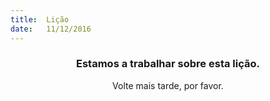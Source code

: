 ```yaml
---
title:  Lição
date:   11/12/2016
---
```


### <center>Estamos a trabalhar sobre esta lição.</center>
<center>Volte mais tarde, por favor.</center>